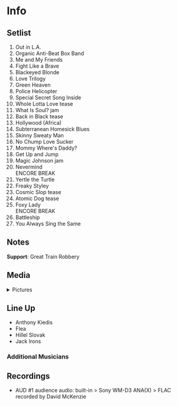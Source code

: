 # Info

## Setlist

1. Out in L.A.
2. Organic Anti-Beat Box Band
3. Me and My Friends
4. Fight Like a Brave
5. Blackeyed Blonde
6. Love Trilogy
7. Green Heaven
8. Police Helicopter
9. Special Secret Song Inside
10. Whole Lotta Love tease
11. What Is Soul? jam
12. Back in Black tease
13. Hollywood (Africa)
14. Subterranean Homesick Blues
15. Skinny Sweaty Man
16. No Chump Love Sucker
17. Mommy Where's Daddy?
18. Get Up and Jump
19. Magic Johnson jam
20. Nevermind
<br>ENCORE BREAK
21. Yertle the Turtle
22. Freaky Styley
23. Cosmic Slop tease
24. Atomic Dog tease
25. Foxy Lady
<br> ENCORE BREAK
26. Battleship
27. You Always Sing the Same

## Notes

**Support**: Great Train Robbery

## Media 

<details>
  <summary>Pictures</summary>
  <!--<img alt="Setlist" title="Setlist" src="_.jpg" height="200" />
  <img alt="Clipping" title="Clipping" src="_.jpg" height="200" />
  <img alt="Flyer" title="Flyer" src="_.jpg" height="200" />-->
</details>

## Line Up

* Anthony Kiedis
* Flea
* Hillel Slovak
* Jack Irons

### Additional Musicians

## Recordings

* AUD #1 audience audio: built-in > Sony WM-D3 ANA(X) > FLAC recorded by David McKenzie
